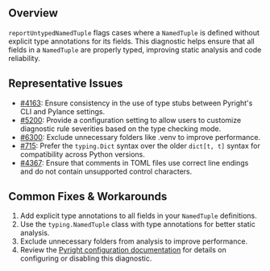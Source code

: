 ## Overview

`reportUntypedNamedTuple` flags cases where a `NamedTuple` is defined without explicit type annotations for its fields. This diagnostic helps ensure that all fields in a `NamedTuple` are properly typed, improving static analysis and code reliability.

## Representative Issues

-   [#4163](https://github.com/microsoft/pylance-release/issues/4163): Ensure consistency in the use of type stubs between Pyright's CLI and Pylance settings.
-   [#5200](https://github.com/microsoft/pylance-release/issues/5200): Provide a configuration setting to allow users to customize diagnostic rule severities based on the type checking mode.
-   [#6300](https://github.com/microsoft/pylance-release/issues/6300): Exclude unnecessary folders like .venv to improve performance.
-   [#715](https://github.com/microsoft/pylance-release/issues/715): Prefer the `typing.Dict` syntax over the older `dict[t, t]` syntax for compatibility across Python versions.
-   [#4367](https://github.com/microsoft/pyright/issues/4367): Ensure that comments in TOML files use correct line endings and do not contain unsupported control characters.

## Common Fixes & Workarounds

1. Add explicit type annotations to all fields in your `NamedTuple` definitions.
2. Use the `typing.NamedTuple` class with type annotations for better static analysis.
3. Exclude unnecessary folders from analysis to improve performance.
4. Review the [Pyright configuration documentation](https://github.com/microsoft/pyright/blob/main/docs/configuration.md#reportUntypedNamedTuple) for details on configuring or disabling this diagnostic.
